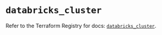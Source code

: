 # `databricks_cluster`

Refer to the Terraform Registry for docs: [`databricks_cluster`](https://registry.terraform.io/providers/databricks/databricks/1.48.3/docs/resources/cluster).

